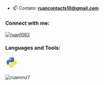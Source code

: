 


- 📫 Contato: **ruancontacts10@gmail.com**

<h3 align="left">Connect with me:</h3>
<p align="left">
<a href="https://linkedin.com/in/ruan1083" target="blank"><img align="center" src="https://raw.githubusercontent.com/rahuldkjain/github-profile-readme-generator/master/src/images/icons/Social/linked-in-alt.svg" alt="ruan1083" height="30" width="40" /></a>
</p>

<h3 align="left">Languages and Tools:</h3>
<p  <a href="https://www.python.org" target="_blank" rel="noreferrer"> <img src="https://raw.githubusercontent.com/devicons/devicon/master/icons/python/python-original.svg" alt="python" width="40" height="40"/> </a> </p>

<p><img align="center" src="https://github-readme-streak-stats.herokuapp.com/?user=ruannnz7&" alt="ruannnz7" /></p>
